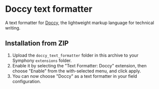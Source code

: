 # Doccy text formatter

A text formatter for [Doccy](http://doccy.io/), the lightweight markup language for technical writing.


## Installation from ZIP

1. Upload the `doccy_text_formatter` folder in this archive to your Symphony `extensions` folder.
2. Enable it by selecting the "Text Formatter: Doccy" extension, then choose "Enable" from the with-selected menu, and click apply.
3. You can now choose "Doccy" as a text formatter in your field configuration.